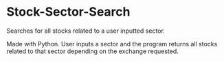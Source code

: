# Stock-Sector-Search
Searches for all stocks related to a user inputted sector.

Made with Python.
User inputs a sector and the program returns all stocks related to that sector depending on the exchange requested.
